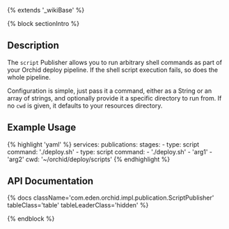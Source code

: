 ---
---

{% extends '_wikiBase' %}

{% block sectionIntro %}

## Description

The `script` Publisher allows you to run arbitrary shell commands as part of your Orchid deploy pipeline. If the shell
script execution fails, so does the whole pipeline. 

Configuration is simple, just pass it a command, either as a String or an array of strings, and optionally provide it
a specific directory to run from. If no `cwd` is given, it defaults to your resources directory.

## Example Usage

{% highlight 'yaml' %}
services:
  publications: 
    stages: 
      - type: script
        command: './deploy.sh'
      - type: script 
        command:
          - './deploy.sh' 
          - 'arg1' 
          - 'arg2'
        cwd: '~/orchid/deploy/scripts'
{% endhighlight %}

## API Documentation

{% docs className='com.eden.orchid.impl.publication.ScriptPublisher' tableClass='table' tableLeaderClass='hidden' %}

{% endblock %}
